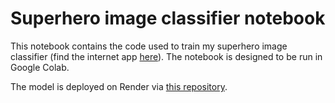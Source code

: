 # Superhero image classifier notebook

This notebook contains the code used to train my superhero image classifier (find the internet app [here](https://superheroes.onrender.com)). The notebook is designed to be run in Google Colab.

The model is deployed on Render via [this repository](https://github.com/xiaoras/superheroes).
